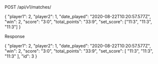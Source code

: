 POST /api/v1/matches/

{
	"player1": 2,
	"player2": 1,
	"date_played": "2020-08-22T10:20:57.577Z",
	"win": 2,
	"score": "3:0",
	"total_points": "33:9",
	"set_score": ["11:3", "11:3", "11:3"]
}

Response

{
  "player1": 2,
  "player2": 1,
  "date_played": "2020-08-22T10:20:57.577Z",
  "win": 2,
  "score": "3:0",
  "total_points": "33:9",
  "set_score": [
    "11:3",
    "11:3",
    "11:3"
  ],
  "id": 3
}